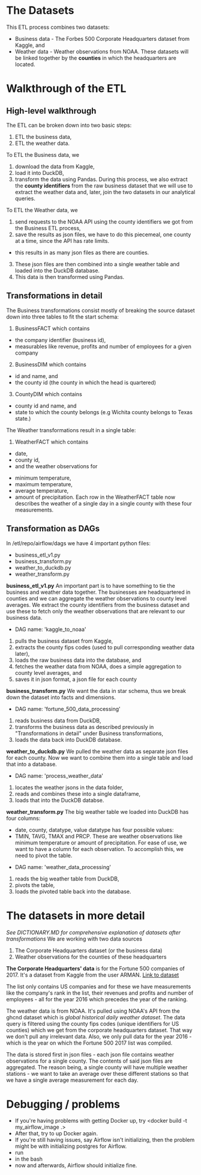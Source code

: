 # The Datasets

This ETL process combines two datasets:
* Business data - The Forbes 500 Corporate Headquarters dataset from Kaggle, and
* Weather data - Weather observations from NOAA.
These datasets will be linked together by the **counties** in which the headquarters are located.

# Walkthrough of the ETL
## High-level walkthrough

The ETL can be broken down into two basic steps:
1) ETL the business data,
2) ETL the weather data.

To ETL the Business data, we
1) download the data from Kaggle,
2) load it into DuckDB,
3) transform the data using Pandas.
During this process, we also extract the **county identifiers** from the raw business dataset that we will use to extract the weather data and, later, join the two datasets in our analytical queries.

To ETL the Weather data, we
1) send requests to the NOAA API using the county identifiers we got from the Business ETL process,
2) save the results as json files, we have to do this piecemeal, one county at a time, since the API has rate limits.
- this results in as many json files as there are counties.
3) These json files are then combined into a single weather table and loaded into the DuckDB database.
4) This data is then transformed using Pandas.

## Transformations in detail
The Business transformations consist mostly of breaking the source dataset down into three tables to fit the start schema:
1) BusinessFACT which contains
* the company identifier (business id),
* measurables like revenue, profits and number of employees for a given company
2) BusinessDIM which contains
* id and name, and
* the county id (the county in which the head is quartered)
3) CountyDIM which contains
* county id and name, and
* state to which the county belongs (e.g Wichita county belongs to Texas state.)

The Weather transformations result in a single table:
1) WeatherFACT which contains
* date,
* county id,
* and the weather observations for
- minimum temperature,
- maximum temperature,
- average temperature,
- amount of precipitation.
Each row in the WeatherFACT table now describes the weather of a single day in a single county with these four measurements.

## Transformation as DAGs
In /etl/repo/airflow/dags we have 4 important python files:
* business_etl_v1.py
* business_transform.py
* weather_to_duckdb.py
* weather_transform.py

**business_etl_v1.py**
An important part is to have something to tie the business and weather data together. The businesses are headquartered in counties and we can aggregate the weather observations to county level averages.
We extract the county identifiers from the business dataset and use these to fetch only the weather observations that are relevant to our business data.
- DAG name: 'kaggle_to_noaa'
1) pulls the business dataset from Kaggle,
2) extracts the county fips codes (used to pull corresponding weather data later),
3) loads the raw business data into the database, and
4) fetches the weather data from NOAA, does a simple aggregation to county level averages, and 
5) saves it in json format, a json file for each county

**business_transform.py**
We want the data in star schema, thus we break down the dataset into facts and dimensions.
- DAG name: 'fortune_500_data_processing'
1) reads business data from DuckDB,
2) transforms the business data as described previously in "Transformations in detail" under Business transformations,
3) loads the data back into DuckDB database.

**weather_to_duckdb.py**
We pulled the weather data as separate json files for each county.
Now we want to combine them into a single table and load that into a database.
- DAG name: 'process_weather_data'
1) locates the weather jsons in the data folder,
2) reads and combines these into a single dataframe,
3) loads that into the DuckDB databse.

**weather_transform.py**
The big weather table we loaded into DuckDB has four columns:
* date, county, datatype, value
datatype has four possible values:
* TMIN, TAVG, TMAX and PRCP.
These are weather observations like minimum temperature or amount of precipitation.
For ease of use, we want to have a column for each observation. To accomplish this, we need to pivot the table.
- DAG name: 'weather_data_processing'
1) reads the big weather table from DuckDB,
2) pivots the table,
3) loads the pivoted table back into the database.

# The datasets in more detail
*See DICTIONARY.MD for comprehensive explanation of datasets after transformations*
We are working with two data sources
1) The Corporate Headquarters dataset (or the business data)
2) Weather observations for the counties of these headquarters

**The Corporate Headquarters' data**  is for the Fortune 500 companies of 2017.
It's a dataset from Kaggle from the user ARMAN.
[Link to dataset](https://www.kaggle.com/datasets/mannmann2/fortune-500-corporate-headquarters)

The list only contains US companies and for these we have measurements like the company's rank in the list, their revenues and profits and number of employees - all for the year 2016 which precedes the year of the ranking.

The weather data is from NOAA.
It's pulled using NOAA's API from the ghcnd dataset which is *global historical daily weather dataset*.
The data query is filtered using the county fips codes (unique identifiers for US counties) which we get from the corporate headquarters dataset. That way we don't pull any irrelevant data.
Also, we only pull data for the year 2016 - which is the year on which the Fortune 500 2017 list was compiled.

The data is stored first in json files - each json file contains weather observations for a single county. The contents of said json files are aggregated. The reason being, a single county will have multiple weather stations - we want to take an average over these different stations so that we have a single average measurement for each day.

# Debugging / problems

* If you're having problems with getting Docker up, try <docker build -t my_airflow_image .>
* After that, try to up Docker again.
* If you're still having issues, say Airflow isn't initializing, then the problem might be with initializing postgres for Airflow.
* run <docker-compose run airflow bash>
* in the bash <airflow db init>
* now and afterwards, Airflow should initialize fine.


